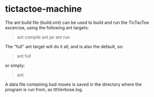 # tictactoe-machine

The ant build file (build.xml) can be used to build and run the TicTacToe excercise, using the following ant targets: 

  > ant compile
  > ant jar
  > ant run

The "full" ant target will do it all, and is also the default, so: 

  > ant full 

or simply: 

  > ant

A data file containing bad moves is saved in the directory where the program is run from, as tttVerbose.log.
